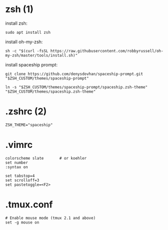 # zsh (1)

install zsh:

`sudo apt install zsh`

install oh-my-zsh:

`sh -c "$(curl -fsSL https://raw.githubusercontent.com/robbyrussell/oh-my-zsh/master/tools/install.sh)"`

install spaceship prompt:

`git clone https://github.com/denysdovhan/spaceship-prompt.git "$ZSH_CUSTOM/themes/spaceship-prompt"`

`ln -s "$ZSH_CUSTOM/themes/spaceship-prompt/spaceship.zsh-theme" "$ZSH_CUSTOM/themes/spaceship.zsh-theme" `

# .zshrc (2)

``` 
ZSH_THEME="spaceship"
```

# .vimrc

```
colorscheme slate       # or koehler
set number 
:syntax on 

set tabstop=4
set scrolloff=3
set pastetoggle=<F2>
```

# .tmux.conf

```
# Enable mouse mode (tmux 2.1 and above) 
set -g mouse on
```
